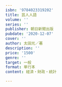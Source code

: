 ```yaml
---
isbn: '9784023319202'
title: 芸人人語
volume: ''
series: ''
publisher: 朝日新聞出版
pubdate: '2020-12-07'
cover: ''
author: 太田光／著
description: ''
price: '1500'
genre: ''
target: 一般
format: 単行本
content: 経済・財政・統計

---
```

